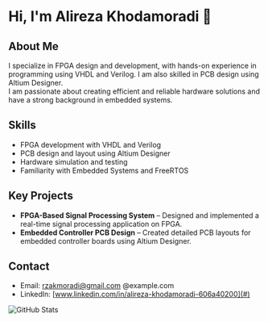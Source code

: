 # Hi, I'm Alireza Khodamoradi 👋

## About Me  
I specialize in FPGA design and development, with hands-on experience in programming using VHDL and Verilog. I am also skilled in PCB design using Altium Designer.  
I am passionate about creating efficient and reliable hardware solutions and have a strong background in embedded systems.

## Skills  
- FPGA development with VHDL and Verilog  
- PCB design and layout using Altium Designer  
- Hardware simulation and testing  
- Familiarity with Embedded Systems and FreeRTOS

## Key Projects  
- **FPGA-Based Signal Processing System** – Designed and implemented a real-time signal processing application on FPGA.  
- **Embedded Controller PCB Design** – Created detailed PCB layouts for embedded controller boards using Altium Designer.

## Contact  
- Email: rzakmoradi@gmail.com @example.com  
- LinkedIn: [www.linkedin.com/in/alireza-khodamoradi-606a40200](#)  


![GitHub Stats](https://github-readme-stats.vercel.app/api?username=Rzakmoradi&show_icons=true&theme=default)
